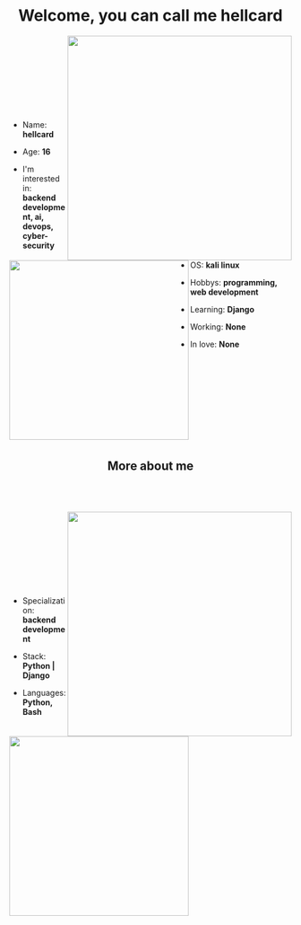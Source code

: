 <h1 align="center">Welcome, you can call me hellcard</h1>
<img align="right" src="https://github.com/hellcard/hellcard/blob/main/assets/arlecchino_main.jpg" width="400" />
<img align="left" src="https://github.com/hellcard/hellcard/blob/main/assets/about_me.jpg" width="320" />
<br> <br> <br> <br> <br> <br> <br> <br>

- Name: **hellcard**

- Age: **16**

- I'm interested in: **backend development, ai, devops, cyber-security**

- OS: **kali linux**
  
- Hobbys: **programming, web development**

- Learning: **Django**

- Working: **None**

- In love: **None**

<br> <br> <br> <br> <br> <br> <br> <br> <br>
<h2 align="center">More about me</h2>
<br> <br> <br>
<img align="right" src="https://github.com/hellcard/hellcard/blob/main/assets/skills.jpg" width="400" />
<img align="left" src="https://github.com/hellcard/hellcard/blob/main/assets/my_skills.jpg" width="320" />
<br> <br> <br> <br> <br> <br> <br> <br>

- Specialization: **backend development**

- Stack: **Python | Django**

- Languages: **Python, Bash**

